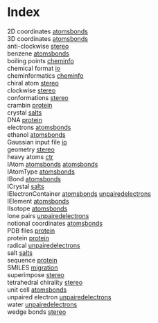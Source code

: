 # Index


2D coordinates [atomsbonds](atomsbonds.md#tp6)<br />
3D coordinates [atomsbonds](atomsbonds.md#tp7)<br />
anti-clockwise [stereo](stereo.md#tp8)<br />
benzene [atomsbonds](atomsbonds.md#tp13)<br />
boiling points [cheminfo](cheminfo.md#tp2)<br />
chemical format [io](io.md#tp1)<br />
cheminformatics [cheminfo](cheminfo.md#tp1)<br />
chiral atom [stereo](stereo.md#tp6)<br />
clockwise [stereo](stereo.md#tp7)<br />
conformations [stereo](stereo.md#tp2)<br />
crambin [protein](protein.md#tp4)<br />
crystal [salts](salts.md#tp2)<br />
DNA [protein](protein.md#tp2)<br />
electrons [atomsbonds](atomsbonds.md#tp14)<br />
ethanol [atomsbonds](atomsbonds.md#tp12)<br />
Gaussian input file [io](io.md#tp2)<br />
geometry [stereo](stereo.md#tp1)<br />
heavy atoms [ctr](ctr.md#tp1)<br />
IAtom [atomsbonds](atomsbonds.md#tp1) [atomsbonds](atomsbonds.md#tp2)<br />
IAtomType [atomsbonds](atomsbonds.md#tp5)<br />
IBond [atomsbonds](atomsbonds.md#tp10)<br />
ICrystal [salts](salts.md#tp3)<br />
IElectronContainer [atomsbonds](atomsbonds.md#tp11) [unpairedelectrons](unpairedelectrons.md#tp1)<br />
IElement [atomsbonds](atomsbonds.md#tp3)<br />
IIsotope [atomsbonds](atomsbonds.md#tp4)<br />
lone pairs [unpairedelectrons](unpairedelectrons.md#tp2)<br />
notional coordinates [atomsbonds](atomsbonds.md#tp9)<br />
PDB files [protein](protein.md#tp3)<br />
protein [protein](protein.md#tp1)<br />
radical [unpairedelectrons](unpairedelectrons.md#tp5)<br />
salt [salts](salts.md#tp1)<br />
sequence [protein](protein.md#tp5)<br />
SMILES [migration](migration.md#tp1)<br />
superimpose [stereo](stereo.md#tp3)<br />
tetrahedral chirality [stereo](stereo.md#tp5)<br />
unit cell [atomsbonds](atomsbonds.md#tp8)<br />
unpaired electron [unpairedelectrons](unpairedelectrons.md#tp4)<br />
water [unpairedelectrons](unpairedelectrons.md#tp3)<br />
wedge bonds [stereo](stereo.md#tp4)
